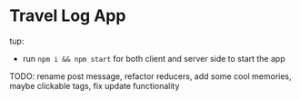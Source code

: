 # Travel Log App

tup:
- run ```npm i && npm start``` for both client and server side to start the app

TODO: rename post message, refactor reducers, add some cool memories, maybe clickable tags, fix update functionality
